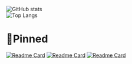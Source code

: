 ![GitHub stats](https://github-readme-stats.vercel.app/api/?username=lanyeeee&custom_title=lanyeeee%27s%20GitHub%20Stats)  
![Top Langs](https://github-readme-stats.vercel.app/api/top-langs?username=lanyeeee&langs_count=8&layout=compact&size_weight=0.5&count_weight=0.5)

# 📌Pinned
[![Readme Card](https://github-readme-stats.vercel.app/api/pin/?username=lanyeeee&repo=jmcomic-downloader)](https://github.com/lanyeeee/jmcomic-downloader)
[![Readme Card](https://github-readme-stats.vercel.app/api/pin/?username=lanyeeee&repo=copymanga-downloader)](https://github.com/lanyeeee/copymanga-downloader)
[![Readme Card](https://github-readme-stats.vercel.app/api/pin/?username=lanyeeee&repo=picacomic-downloader)](https://github.com/lanyeeee/picacomic-downloader)

<!--
**lanyeeee/lanyeeee** is a ✨ _special_ ✨ repository because its `README.md` (this file) appears on your GitHub profile.

Here are some ideas to get you started:

- 🔭 I’m currently working on ...
- 🌱 I’m currently learning ...
- 👯 I’m looking to collaborate on ...
- 🤔 I’m looking for help with ...
- 💬 Ask me about ...
- 📫 How to reach me: ...
- 😄 Pronouns: ...
- ⚡ Fun fact: ...
-->
